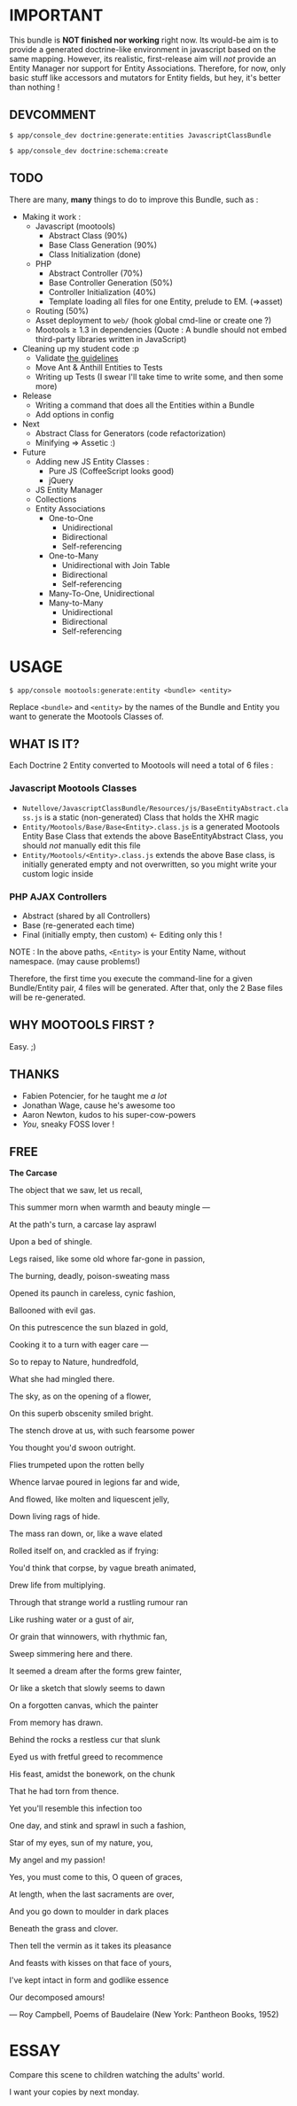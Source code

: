 # IMPORTANT

This bundle is **NOT finished nor working** right now. Its would-be aim is to provide a generated doctrine-like environment in javascript based on the same mapping.
However, its realistic, first-release aim will *not* provide an Entity Manager nor support for Entity Associations.
Therefore, for now, only basic stuff like accessors and mutators for Entity fields, but hey, it's better than nothing !

## DEVCOMMENT

    $ app/console_dev doctrine:generate:entities JavascriptClassBundle

    $ app/console_dev doctrine:schema:create
  

## TODO

There are many, **many** things to do to improve this Bundle, such as :

* Making it work :
  * Javascript (mootools)
    * Abstract Class (90%)
    * Base Class Generation (90%)
    * Class Initialization (done)
  * PHP
    * Abstract Controller (70%)
    * Base Controller Generation (50%)
    * Controller Initialization (40%)
    * Template loading all files for one Entity, prelude to EM. (=>asset)
  * Routing (50%)
  * Asset deployment to `web/` (hook global cmd-line or create one ?)
  * Mootools ≥ 1.3 in dependencies (Quote : A bundle should not embed third-party libraries written in JavaScript)
* Cleaning up my student code :p
  * Validate [the guidelines](http://docs.symfony-reloaded.org/guides/bundles/best_practices.html)
  * Move Ant & Anthill Entities to Tests
  * Writing up Tests (I swear I'll take time to write some, and then some more)
* Release
  * Writing a command that does all the Entities within a Bundle
  * Add options in config
* Next
  * Abstract Class for Generators (code refactorization)
  * Minifying => Assetic :)
* Future
  * Adding new JS Entity Classes :
    * Pure JS (CoffeeScript looks good)
    * jQuery
  * JS Entity Manager
  * Collections
  * Entity Associations
    * One-to-One
      * Unidirectional
      * Bidirectional
      * Self-referencing
    * One-to-Many
      * Unidirectional with Join Table
      * Bidirectional
      * Self-referencing
    * Many-To-One, Unidirectional
    * Many-to-Many
      * Unidirectional
      * Bidirectional
      * Self-referencing

# USAGE

    $ app/console mootools:generate:entity <bundle> <entity>

Replace `<bundle>` and `<entity>` by the names of the Bundle and Entity you want to
generate the Mootools Classes of.

## WHAT IS IT?

Each Doctrine 2 Entity converted to Mootools will need a total of 6 files :

### Javascript Mootools Classes

* `Nutellove/JavascriptClassBundle/Resources/js/BaseEntityAbstract.class.js` is a static (non-generated) Class that holds the XHR magic
* `Entity/Mootools/Base/Base<Entity>.class.js` is a generated Mootools Entity Base Class that extends the above BaseEntityAbstract Class, you should *not* manually edit this file
* `Entity/Mootools/<Entity>.class.js` extends the above Base class, is initially generated empty and not overwritten, so you might write your custom logic inside 

### PHP AJAX Controllers

* Abstract (shared by all Controllers)
* Base (re-generated each time)
* Final (initially empty, then custom) <- Editing only this !

NOTE : In the above paths, `<Entity>` is your Entity Name, without namespace. (may cause problems!)

Therefore, the first time you execute the command-line for a given Bundle/Entity pair, 4 files will be generated.
After that, only the 2 Base files will be re-generated.


## WHY MOOTOOLS FIRST ?

Easy. ;)

## THANKS

- Fabien Potencier, for he taught me *a lot*
- Jonathan Wage, cause he's awesome too
- Aaron Newton, kudos to his super-cow-powers
- *You*, sneaky FOSS lover !

## FREE

**The Carcase**


The object that we saw, let us recall,

This summer morn when warmth and beauty mingle —

At the path's turn, a carcase lay asprawl

Upon a bed of shingle.



Legs raised, like some old whore far-gone in passion,

The burning, deadly, poison-sweating mass

Opened its paunch in careless, cynic fashion,

Ballooned with evil gas.



On this putrescence the sun blazed in gold, 

Cooking it to a turn with eager care — 

So to repay to Nature, hundredfold, 

What she had mingled there.



The sky, as on the opening of a flower, 

On this superb obscenity smiled bright. 

The stench drove at us, with such fearsome power 

You thought you'd swoon outright.



Flies trumpeted upon the rotten belly 

Whence larvae poured in legions far and wide, 

And flowed, like molten and liquescent jelly, 

Down living rags of hide.



The mass ran down, or, like a wave elated 

Rolled itself on, and crackled as if frying: 

You'd think that corpse, by vague breath animated, 

Drew life from multiplying.



Through that strange world a rustling rumour ran 

Like rushing water or a gust of air, 

Or grain that winnowers, with rhythmic fan, 

Sweep simmering here and there.



It seemed a dream after the forms grew fainter, 

Or like a sketch that slowly seems to dawn 

On a forgotten canvas, which the painter 

From memory has drawn.



Behind the rocks a restless cur that slunk 

Eyed us with fretful greed to recommence 

His feast, amidst the bonework, on the chunk 

That he had torn from thence.



Yet you'll resemble this infection too 

One day, and stink and sprawl in such a fashion, 

Star of my eyes, sun of my nature, you, 

My angel and my passion!



Yes, you must come to this, O queen of graces, 

At length, when the last sacraments are over, 

And you go down to moulder in dark places 

Beneath the grass and clover.



Then tell the vermin as it takes its pleasance 

And feasts with kisses on that face of yours, 

I've kept intact in form and godlike essence 

Our decomposed amours!


— Roy Campbell, Poems of Baudelaire (New York: Pantheon Books, 1952)


# ESSAY

Compare this scene to children watching the adults' world.

I want your copies by next monday.